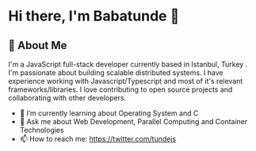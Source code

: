 # Hi there, I'm Babatunde 👋

## 📖 About Me

I'm a JavaScript full-stack developer currently based in Istanbul, Turkey . I'm passionate about building scalable distributed systems. I have experience working with Javascript/Typescript and most of it's relevant frameworks/libraries. I love contributing to open source projects and collaborating with other developers.

- 🌱 I’m currently learning about Operating System and C
- 💬 Ask me about Web Development, Parallel Computing and Container Technologies
- 📫 How to reach me: https://twitter.com/tundejs
